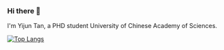 ### Hi there 👋

I'm Yijun Tan, a PHD student University of Chinese Academy of Sciences.

[![Top Langs](https://github-readme-stats.vercel.app/api/top-langs/?username=GHtyt)](https://github.com/GHtyt/github-readme-stats)
<!--
**GHtyt/GHtyt** is a ✨ _special_ ✨ repository because its `README.md` (this file) appears on your GitHub profile.

Here are some ideas to get you started:

- 🔭 I’m currently working on ...
- 🌱 I’m currently learning ...
- 👯 I’m looking to collaborate on ...
- 🤔 I’m looking for help with ...
- 💬 Ask me about ...
- 📫 How to reach me: ...
- 😄 Pronouns: ...
- ⚡ Fun fact: ...
-->
